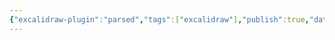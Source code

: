 ```yaml
---
{"excalidraw-plugin":"parsed","tags":["excalidraw"],"publish":true,"date_created":"Sunday, December 15th 2024, 8:12:01 am","date_modified":"Sunday, December 15th 2024, 8:17:40 am","PassFrontmatter":true}
---
```

<style> .container {font-family: sans-serif; text-align: center;} .button-wrapper button {z-index: 1;height: 40px; width: 100px; margin: 10px;padding: 5px;} .excalidraw .App-menu_top .buttonList { display: flex;} .excalidraw-wrapper { height: 800px; margin: 50px; position: relative;} :root[dir="ltr"] .excalidraw .layer-ui__wrapper .zen-mode-transition.App-menu_bottom--transition-left {transform: none;} </style><script src="https://cdn.jsdelivr.net/npm/react@17/umd/react.production.min.js"></script><script src="https://cdn.jsdelivr.net/npm/react-dom@17/umd/react-dom.production.min.js"></script><script type="text/javascript" src="https://cdn.jsdelivr.net/npm/@excalidraw/excalidraw@0/dist/excalidraw.production.min.js"></script><div id="embedexcalidraw.md"></div><script>(function(){const InitialData={"type":"excalidraw","version":2,"source":"https://github.com/zsviczian/obsidian-excalidraw-plugin/releases/tag/2.6.8","elements":[{"id":"cMxo_zcjA9I199eZ1XjFk","type":"rectangle","x":-102.80648249788919,"y":-110.87090152161994,"width":307.27197827692595,"height":124.26895141601562,"angle":0,"strokeColor":"#1e1e1e","backgroundColor":"transparent","fillStyle":"solid","strokeWidth":2,"strokeStyle":"solid","roughness":1,"opacity":100,"groupIds":["y-RmpaLWlt_vjk8ft6pFu"],"frameId":null,"index":"a0","roundness":{"type":3},"seed":1723495169,"version":410,"versionNonce":1443276279,"isDeleted":false,"boundElements":[{"type":"text","id":"mHpenEbn"},{"id":"2nrC5TuaNqChOrkwzd7wJ","type":"arrow"}],"updated":1734267330782,"link":null,"locked":false},{"id":"mHpenEbn","type":"text","x":-91.27037739262934,"y":-73.73642581361213,"width":284.19976806640625,"height":50,"angle":0,"strokeColor":"#1e1e1e","backgroundColor":"transparent","fillStyle":"solid","strokeWidth":2,"strokeStyle":"solid","roughness":1,"opacity":100,"groupIds":["y-RmpaLWlt_vjk8ft6pFu"],"frameId":null,"index":"a1","roundness":null,"seed":568745281,"version":258,"versionNonce":139251479,"isDeleted":false,"boundElements":[],"updated":1734267330782,"link":null,"locked":false,"text":"Excalidraw Embeds in Quartz\nusing Quartz Syncer","rawText":"Excalidraw Embeds in Quartz using Quartz Syncer","fontSize":20,"fontFamily":5,"textAlign":"center","verticalAlign":"middle","containerId":"cMxo_zcjA9I199eZ1XjFk","originalText":"Excalidraw Embeds in Quartz using Quartz Syncer","autoResize":true,"lineHeight":1.25},{"id":"2nrC5TuaNqChOrkwzd7wJ","type":"arrow","x":47.5999271348183,"y":22.36328939447077,"width":3.104039669938487,"height":111.55427618012607,"angle":0,"strokeColor":"#1e1e1e","backgroundColor":"transparent","fillStyle":"solid","strokeWidth":2,"strokeStyle":"solid","roughness":1,"opacity":100,"groupIds":["y-RmpaLWlt_vjk8ft6pFu"],"frameId":null,"index":"a2","roundness":{"type":2},"seed":61255969,"version":2038,"versionNonce":2027534711,"isDeleted":false,"boundElements":[],"updated":1734267604616,"link":null,"locked":false,"points":[[0,0],[3.104039669938487,111.55427618012607]],"lastCommittedPoint":null,"startBinding":{"elementId":"cMxo_zcjA9I199eZ1XjFk","focus":0.03352079952105732,"gap":8.9652395000751,"fixedPoint":null},"endBinding":{"elementId":"mmkKuFQjFyYEMgbcI3sSV","focus":0.04155922843541623,"gap":1,"fixedPoint":null},"startArrowhead":null,"endArrowhead":"arrow","elbowed":false},{"id":"mmkKuFQjFyYEMgbcI3sSV","type":"ellipse","x":-109.18552883917599,"y":134.8884881314675,"width":311.6976320738309,"height":173.2256946400362,"angle":0,"strokeColor":"#1e1e1e","backgroundColor":"transparent","fillStyle":"solid","strokeWidth":2,"strokeStyle":"solid","roughness":1,"opacity":100,"groupIds":["y-RmpaLWlt_vjk8ft6pFu"],"frameId":null,"index":"a3","roundness":{"type":2},"seed":1879109825,"version":1373,"versionNonce":601125495,"isDeleted":false,"boundElements":[{"id":"2nrC5TuaNqChOrkwzd7wJ","type":"arrow"},{"type":"text","id":"6Yu0udwE"}],"updated":1734267330782,"link":null,"locked":false},{"id":"6Yu0udwE","type":"text","x":-36.358398492131656,"y":171.25680377362573,"width":165.63986206054688,"height":100,"angle":0,"strokeColor":"#1e1e1e","backgroundColor":"transparent","fillStyle":"solid","strokeWidth":2,"strokeStyle":"solid","roughness":1,"opacity":100,"groupIds":["y-RmpaLWlt_vjk8ft6pFu"],"frameId":null,"index":"a4","roundness":null,"seed":2116058241,"version":1036,"versionNonce":1672285079,"isDeleted":false,"boundElements":[],"updated":1734267330782,"link":null,"locked":false,"text":"Just add publish:\ntrue to the\n*.excalidraw.md\nfrontmatter","rawText":"Just add publish: true to the *.excalidraw.md frontmatter","fontSize":20,"fontFamily":5,"textAlign":"center","verticalAlign":"middle","containerId":"mmkKuFQjFyYEMgbcI3sSV","originalText":"Just add publish: true to the *.excalidraw.md frontmatter","autoResize":true,"lineHeight":1.25},{"id":"76pF6hVbuhlvuAT8z-ijq","type":"rectangle","x":-109.18552900000003,"y":-213.1740305357674,"width":315,"height":85,"angle":0,"strokeColor":"#1e1e1e","backgroundColor":"#a5d8ff","fillStyle":"solid","strokeWidth":2,"strokeStyle":"solid","roughness":1,"opacity":100,"groupIds":[],"frameId":null,"index":"a5","roundness":{"type":3},"seed":1320601241,"version":212,"versionNonce":581882903,"isDeleted":false,"boundElements":[{"type":"text","id":"EDCqN68W"}],"updated":1734267637253,"link":null,"locked":false},{"id":"EDCqN68W","type":"text","x":-103.99538922949222,"y":-208.1740305357674,"width":304.6197204589844,"height":75,"angle":0,"strokeColor":"#1e1e1e","backgroundColor":"#a5d8ff","fillStyle":"solid","strokeWidth":2,"strokeStyle":"solid","roughness":1,"opacity":100,"groupIds":[],"frameId":null,"index":"a6","roundness":null,"seed":759484919,"version":207,"versionNonce":1130978521,"isDeleted":false,"boundElements":[],"updated":1734267637253,"link":null,"locked":false,"text":"TODO: Convert inline\nExcalidraw data to js/css files\nto fix inline escapes...","rawText":"TODO: Convert inline Excalidraw data to js/css files to fix inline escapes...","fontSize":20,"fontFamily":5,"textAlign":"center","verticalAlign":"middle","containerId":"76pF6hVbuhlvuAT8z-ijq","originalText":"TODO: Convert inline Excalidraw data to js/css files to fix inline escapes...","autoResize":true,"lineHeight":1.25}],"appState":{"theme":"dark","viewBackgroundColor":"#ffffff","currentItemStrokeColor":"#1e1e1e","currentItemBackgroundColor":"#a5d8ff","currentItemFillStyle":"solid","currentItemStrokeWidth":2,"currentItemStrokeStyle":"solid","currentItemRoughness":1,"currentItemOpacity":100,"currentItemFontFamily":5,"currentItemFontSize":20,"currentItemTextAlign":"left","currentItemStartArrowhead":null,"currentItemEndArrowhead":"arrow","currentItemArrowType":"round","scrollX":399.78674286400076,"scrollY":363.7169474182776,"zoom":{"value":1.754068},"currentItemRoundness":"round","gridSize":20,"gridStep":5,"gridModeEnabled":false,"gridColor":{"Bold":"rgba(217, 217, 217, 0.5)","Regular":"rgba(230, 230, 230, 0.5)"},"currentStrokeOptions":null,"frameRendering":{"enabled":true,"clip":true,"name":true,"outline":true},"objectsSnapModeEnabled":false,"activeTool":{"type":"selection","customType":null,"locked":false,"lastActiveTool":null}},"files":{}};InitialData.scrollToContent=true;App=()=>{const e=React.useRef(null),t=React.useRef(null),[n,i]=React.useState({width:void 0,height:void 0});return React.useEffect(()=>{i({width:t.current.getBoundingClientRect().width,height:t.current.getBoundingClientRect().height});const e=()=>{i({width:t.current.getBoundingClientRect().width,height:t.current.getBoundingClientRect().height})};return window.addEventListener("resize",e),()=>window.removeEventListener("resize",e)},[t]),React.createElement(React.Fragment,null,React.createElement("div",{className:"excalidraw-wrapper",ref:t},React.createElement(ExcalidrawLib.Excalidraw,{ref:e,width:n.width,height:n.height,initialData:InitialData,viewModeEnabled:!0,zenModeEnabled:!0,gridModeEnabled:!1})))},excalidrawWrapper=document.getElementById("embedexcalidraw.md");ReactDOM.render(React.createElement(App),excalidrawWrapper);})();</script>